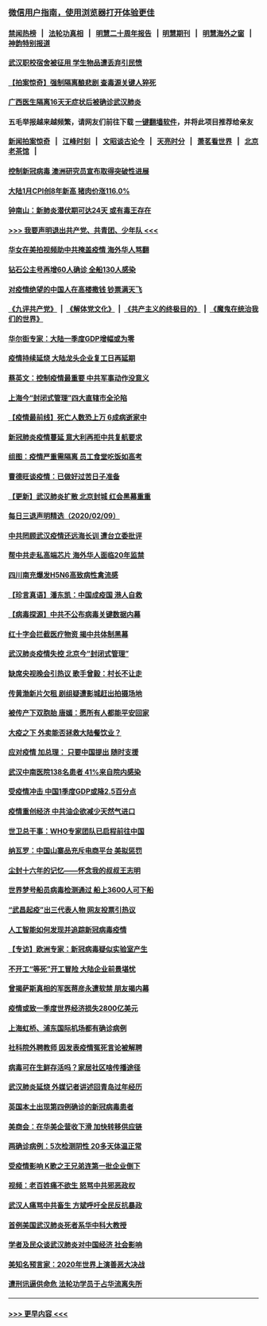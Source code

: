 ### [微信用户指南，使用浏览器打开体验更佳](https://github.com/gfw-breaker/banned-news1/blob/master/indexes/wechat-guide.md?t=0)
#### [禁闻热榜](热点新闻.md?t=0)  &nbsp;&nbsp;|&nbsp;&nbsp; [法轮功真相](https://github.com/gfw-breaker/truth/blob/master/README.md?t=0) &nbsp;&nbsp;|&nbsp;&nbsp; [明慧二十周年报告](https://github.com/gfw-breaker/mh-reports/blob/master/README.md?t=0) &nbsp;&nbsp;|&nbsp;&nbsp;[明慧期刊](https://github.com/gfw-breaker/mh-qikan) &nbsp;&nbsp;|&nbsp;&nbsp; [明慧海外之窗](https://github.com/gfw-breaker/mh-news/blob/master/README.md?t=0) &nbsp;&nbsp;|&nbsp;&nbsp; [神韵特别报道](https://github.com/gfw-breaker/mh-news/blob/master/shenyun.md?t=0)
#### [武汉职校宿舍被征用 学生物品遭丢弃引民愤](../pages/nsc413/n11858221.md?t=02102122) 
#### [【拍案惊奇】强制隔离酿悲剧 查毒源关键人猝死](../pages/nsc413/n11857100.md?t=02102122) 
#### [广西医生隔离16天无症状后被确诊武汉肺炎](../pages/nsc413/n11858448.md?t=02102122) 
#### 五毛举报越来越频繁，请网友们前往下载 [一键翻墙软件](https://github.com/gfw-breaker/ssr-accounts)，并将此项目推荐给亲友
#### [新闻拍案惊奇](https://github.com/gfw-breaker/banned-news1/blob/master/pages/link4.md) &nbsp;&nbsp;|&nbsp;&nbsp; [江峰时刻](https://github.com/gfw-breaker/banned-news1/blob/master/pages/link4.md) &nbsp;&nbsp;|&nbsp;&nbsp; [文昭谈古论今](https://github.com/gfw-breaker/banned-news1/blob/master/pages/link4.md) &nbsp;&nbsp;|&nbsp;&nbsp; [天亮时分](https://github.com/gfw-breaker/banned-news1/blob/master/pages/link4.md) &nbsp;&nbsp;|&nbsp;&nbsp; [萧茗看世界](https://github.com/gfw-breaker/banned-news1/blob/master/pages/link4.md) &nbsp;&nbsp;|&nbsp;&nbsp; [北京老茶馆](https://github.com/gfw-breaker/banned-news1/blob/master/pages/link4.md) &nbsp;&nbsp;|&nbsp;&nbsp; 
#### [控制新冠病毒 澳洲研究员宣布取得突破性进展](../pages/nsc413/n11858505.md?t=02102122) 
#### [大陆1月CPI创8年新高 猪肉价涨116.0%](../pages/nsc413/n11858036.md?t=02102122) 
#### [钟南山：新肺炎潜伏期可达24天 或有毒王存在](../pages/nsc413/n11858104.md?t=02102122) 
#### [>>> 我要声明退出共产党、共青团、少年队 <<<](https://github.com/begood0513/goodnews/blob/master/quit/letter.md) 
#### [华女在美拍视频助中共掩盖疫情 海外华人骂翻](../pages/nsc413/n11857407.md?t=02102122) 
#### [钻石公主号再增60人确诊 全船130人感染](../pages/nsc413/n11857366.md?t=02102122) 
#### [对疫情绝望的中国人在高楼撒钱 钞票满天飞](../pages/nsc413/n11858110.md?t=02102122) 
#### [《九评共产党》](https://github.com/begood0513/9ping.md/blob/master/README.md) &nbsp;|&nbsp; [《解体党文化》](../../../../jtdwh.md/blob/master/README.md)  &nbsp;|&nbsp; [《共产主义的终极目的》](../../../../gczydzjmd.md/blob/master/README.md) &nbsp;|&nbsp; [《魔鬼在统治我们的世界》](../../../../mgztzwmdsj.md/blob/master/README.md) 
#### [华尔街专家：大陆一季度GDP增幅或为零](../pages/nsc413/n11857352.md?t=02102122) 
#### [疫情持续延烧 大陆龙头企业复工日再延期](../pages/nsc413/n11857327.md?t=02102122) 
#### [蔡英文：控制疫情最重要 中共军事动作没意义](../pages/nsc413/n11857748.md?t=02102122) 
#### [上海今“封闭式管理”四大直辖市全沦陷](../pages/nsc413/n11857386.md?t=02102122) 
#### [【疫情最前线】死亡人数恐上万 6成病逝家中](../pages/nsc413/n11856687.md?t=02102122) 
#### [新冠肺炎疫情蔓延 意大利再拒中共复航要求](../pages/nsc413/n11857200.md?t=02102122) 
#### [组图：疫情严重需隔离 员工食堂吃饭如高考](../pages/nsc413/n11857159.md?t=02102122) 
#### [曹德旺谈疫情：已做好过苦日子准备](../pages/nsc413/n11856788.md?t=02102122) 
#### [【更新】武汉肺炎扩散 北京封城 红会黑幕重重](../pages/nsc413/n11801312.md?t=02102122) 
#### [每日三退声明精选（2020/02/09）](../pages/nsc413/n11857295.md?t=02102122) 
#### [中共罔顾武汉疫情还远海长训 遭台立委批评](../pages/nsc413/n11857074.md?t=02102122) 
#### [帮中共走私高端芯片 海外华人面临20年监禁](../pages/nsc413/n11855016.md?t=02102122) 
#### [四川南充爆发H5N6高致病性禽流感](../pages/nsc413/n11857116.md?t=02102122) 
#### [【珍言真语】潘东凯：中国成疫国 港人自救](../pages/nsc413/n11856962.md?t=02102122) 
#### [【病毒探源】中共不公布病毒关键数据内幕](../pages/nsc413/n11856584.md?t=02102122) 
#### [红十字会拦截医疗物资 揭中共体制黑幕](../pages/nsc413/n11856750.md?t=02102122) 
#### [武汉肺炎疫情失控 北京今“封闭式管理”](../pages/nsc413/n11856829.md?t=02102122) 
#### [缺席央视晚会引热议 歌手曾毅：村长不让走](../pages/nsc413/n11856280.md?t=02102122) 
#### [传黄渤新片欠租 剧组疑遭影城赶出拍摄场地](../pages/nsc413/n11856400.md?t=02102122) 
#### [被传产下双胞胎 唐嫣：愿所有人都能平安回家](../pages/nsc413/n11856505.md?t=02102122) 
#### [大疫之下 外卖能否拯救大陆餐饮业？](../pages/nsc413/n11856686.md?t=02102122) 
#### [应对疫情 加总理： 只要中国提出 随时支援](../pages/nsc413/n11856600.md?t=02102122) 
#### [武汉中南医院138名患者 41%来自院内感染](../pages/nsc413/n11856688.md?t=02102122) 
#### [受疫情冲击 中国1季度GDP或降2.5百分点](../pages/nsc413/n11856571.md?t=02102122) 
#### [疫情重创经济 中共油企欲减少天然气进口](../pages/nsc413/n11856437.md?t=02102122) 
#### [世卫总干事：WHO专家团队已启程前往中国](../pages/nsc413/n11856612.md?t=02102122) 
#### [纳瓦罗：中国山寨品充斥电商平台 美拟惩罚](../pages/nsc413/n11856440.md?t=02102122) 
#### [尘封十六年的记忆——怀念我的叔叔王志明](../pages/nsc413/n11856459.md?t=02102122) 
#### [世界梦号船员病毒检测通过 船上3600人可下船](../pages/nsc413/n11856520.md?t=02102122) 
#### [“武昌起疫”出三代表人物 网友投票引热议](../pages/nsc413/n11856402.md?t=02102122) 
#### [人工智能如何发现并追踪新冠病毒疫情](../pages/nsc413/n11856398.md?t=02102122) 
#### [【专访】欧洲专家：新冠病毒疑似实验室产生](../pages/nsc413/n11856378.md?t=02102122) 
#### [不开工“等死”开工冒险 大陆企业前景堪忧](../pages/nsc413/n11856312.md?t=02102122) 
#### [曾揭萨斯真相的军医蒋彦永遭软禁 朋友揭内幕](../pages/nsc413/n11856342.md?t=02102122) 
#### [疫情或致一季度世界经济损失2800亿美元](../pages/nsc413/n11855639.md?t=02102122) 
#### [上海虹桥、浦东国际机场都有确诊病例](../pages/nsc413/n11856262.md?t=02102122) 
#### [社科院外聘教师 因发表疫情冤死言论被解聘](../pages/nsc413/n11856129.md?t=02102122) 
#### [病毒可在生鲜存活吗？家居社区啥传播途径](../pages/nsc413/n11856279.md?t=02102122) 
#### [武汉肺炎延烧 外媒记者讲述回青岛过年经历](../pages/nsc413/n11856159.md?t=02102122) 
#### [英国本土出现第四例确诊的新冠病毒患者](../pages/nsc413/n11855930.md?t=02102122) 
#### [美商会：在华美企营收下滑 加快转移供应链](../pages/nsc413/n11855334.md?t=02102122) 
#### [两确诊病例：5次检测阴性 20多天体温正常](../pages/nsc413/n11855576.md?t=02102122) 
#### [受疫情影响 K歌之王兄弟连第一批企业倒下](../pages/nsc413/n11855001.md?t=02102122) 
#### [视频：老百姓痛不欲生 怒骂中共邪恶政权](../pages/nsc413/n11855080.md?t=02102122) 
#### [武汉人痛骂中共畜生 方斌呼吁全民反抗暴政](../pages/nsc413/n11855386.md?t=02102122) 
#### [首例美国武汉肺炎死者系华中科大教授](../pages/nsc413/n11855500.md?t=02102122) 
#### [学者及民众谈武汉肺炎对中国经济 社会影响](../pages/nsc413/n11855475.md?t=02102122) 
#### [美知名预言家：2020年世界上演善恶大决战](../pages/nsc413/n11855418.md?t=02102122) 
#### [遭刑讯逼供命危 法轮功学员于占华流离失所](../pages/nsc413/n11853979.md?t=02102122) 

----
#### [ >>> 更早内容 <<< ](../indexes/nsc413-earlier.md)
